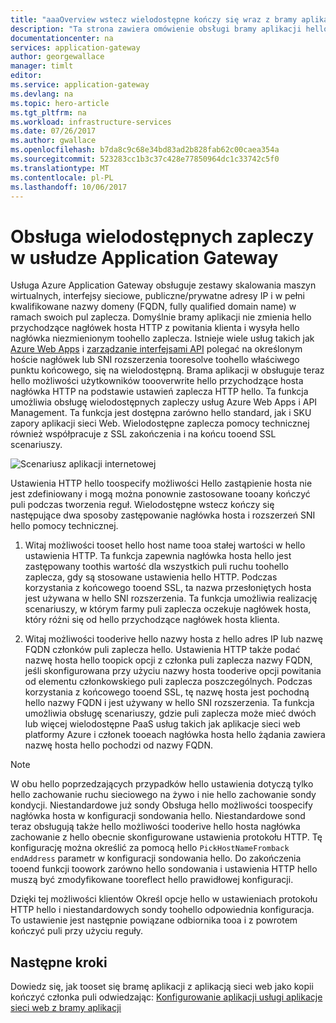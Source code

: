 ```yaml
---
title: "aaaOverview wstecz wielodostępne kończy się wraz z bramy aplikacji Azure | Dokumentacja firmy Microsoft"
description: "Ta strona zawiera omówienie obsługi bramy aplikacji hello dla wielu dzierżawców zaplecza."
documentationcenter: na
services: application-gateway
author: georgewallace
manager: timlt
editor: 
ms.service: application-gateway
ms.devlang: na
ms.topic: hero-article
ms.tgt_pltfrm: na
ms.workload: infrastructure-services
ms.date: 07/26/2017
ms.author: gwallace
ms.openlocfilehash: b7da8c9c68e34bd83ad2b828fab62c00caea354a
ms.sourcegitcommit: 523283cc1b3c37c428e77850964dc1c33742c5f0
ms.translationtype: MT
ms.contentlocale: pl-PL
ms.lasthandoff: 10/06/2017
---
```

# <a name="application-gateway-support-for-multi-tenant-back-ends"></a>Obsługa wielodostępnych zapleczy w usłudze Application Gateway

Usługa Azure Application Gateway obsługuje zestawy skalowania maszyn wirtualnych, interfejsy sieciowe, publiczne/prywatne adresy IP i w pełni kwalifikowane nazwy domeny (FQDN, fully qualified domain name) w ramach swoich pul zaplecza. Domyślnie bramy aplikacji nie zmienia hello przychodzące nagłówek hosta HTTP z powitania klienta i wysyła hello nagłówka niezmienionym toohello zaplecza. Istnieje wiele usług takich jak [Azure Web Apps](../app-service-web/app-service-web-overview.md) i [zarządzanie interfejsami API](../api-management/api-management-key-concepts.md) polegać na określonym hoście nagłówek lub SNI rozszerzenia tooresolve toohello właściwego punktu końcowego, się na wielodostępną. Brama aplikacji w obsługuje teraz hello możliwości użytkowników toooverwrite hello przychodzące hosta nagłówka HTTP na podstawie ustawień zaplecza HTTP hello. Ta funkcja umożliwia obsługę wielodostępnych zapleczy usług Azure Web Apps i API Management. Ta funkcja jest dostępna zarówno hello standard, jak i SKU zapory aplikacji sieci Web. Wielodostępne zaplecza pomocy technicznej również współpracuje z SSL zakończenia i na końcu tooend SSL scenariuszy.

![Scenariusz aplikacji internetowej](./media/application-gateway-web-app-overview/scenario.png)

Ustawienia HTTP hello toospecify możliwości Hello zastąpienie hosta nie jest zdefiniowany i mogą można ponownie zastosowane tooany kończyć puli podczas tworzenia reguł. Wielodostępne wstecz kończy się następujące dwa sposoby zastępowanie nagłówka hosta i rozszerzeń SNI hello pomocy technicznej.

1. Witaj możliwości tooset hello host name tooa stałej wartości w hello ustawienia HTTP. Ta funkcja zapewnia nagłówka hosta hello jest zastępowany toothis wartość dla wszystkich puli ruchu toohello zaplecza, gdy są stosowane ustawienia hello HTTP. Podczas korzystania z końcowego tooend SSL, ta nazwa przesłoniętych hosta jest używana w hello SNI rozszerzenia. Ta funkcja umożliwia realizację scenariuszy, w którym farmy puli zaplecza oczekuje nagłówek hosta, który różni się od hello przychodzące nagłówek hosta klienta.

2. Witaj możliwości tooderive hello nazwy hosta z hello adres IP lub nazwę FQDN członków puli zaplecza hello. Ustawienia HTTP także podać nazwę hosta hello toopick opcji z członka puli zaplecza nazwy FQDN, jeśli skonfigurowana przy użyciu nazwy hosta tooderive opcji powitania od elementu członkowskiego puli zaplecza poszczególnych. Podczas korzystania z końcowego tooend SSL, tę nazwę hosta jest pochodną hello nazwy FQDN i jest używany w hello SNI rozszerzenia. Ta funkcja umożliwia obsługę scenariuszy, gdzie puli zaplecza może mieć dwóch lub więcej wielodostępne PaaS usług takich jak aplikacje sieci web platformy Azure i członek tooeach nagłówka hosta hello żądania zawiera nazwę hosta hello pochodzi od nazwy FQDN.

> [!NOTE]
> W obu hello poprzedzających przypadków hello ustawienia dotyczą tylko hello zachowanie ruchu sieciowego na żywo i nie hello zachowanie sondy kondycji. Niestandardowe już sondy Obsługa hello możliwości toospecify nagłówka hosta w konfiguracji sondowania hello. Niestandardowe sond teraz obsługują także hello możliwości tooderive hello hosta nagłówka zachowanie z hello obecnie skonfigurowane ustawienia protokołu HTTP. Tę konfigurację można określić za pomocą hello `PickHostNameFromback endAddress` parametr w konfiguracji sondowania hello. Do zakończenia tooend funkcji toowork zarówno hello sondowania i ustawienia HTTP hello muszą być zmodyfikowane tooreflect hello prawidłowej konfiguracji.

Dzięki tej możliwości klientów Określ opcje hello w ustawieniach protokołu HTTP hello i niestandardowych sondy toohello odpowiednia konfiguracja. To ustawienie jest następnie powiązane odbiornika tooa i z powrotem kończyć puli przy użyciu reguły.

## <a name="next-steps"></a>Następne kroki

Dowiedz się, jak tooset się bramę aplikacji z aplikacją sieci web jako kopii kończyć członka puli odwiedzając: [Konfigurowanie aplikacji usługi aplikacje sieci web z bramy aplikacji](application-gateway-web-app-powershell.md)
